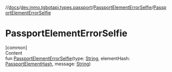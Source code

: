 //[docs](../../../index.md)/[dev.inmo.tgbotapi.types.passport](../index.md)/[PassportElementErrorSelfie](index.md)/[PassportElementErrorSelfie](-passport-element-error-selfie.md)



# PassportElementErrorSelfie  
[common]  
Content  
fun [PassportElementErrorSelfie](-passport-element-error-selfie.md)(type: [String](https://kotlinlang.org/api/latest/jvm/stdlib/kotlin/-string/index.html), elementHash: [PassportElementHash](../../dev.inmo.tgbotapi.types.passport.encrypted.abstracts/index.md#%5Bdev.inmo.tgbotapi.types.passport.encrypted.abstracts%2FPassportElementHash%2F%2F%2FPointingToDeclaration%2F%5D%2FClasslikes%2F625018081), message: [String](https://kotlinlang.org/api/latest/jvm/stdlib/kotlin/-string/index.html))  



